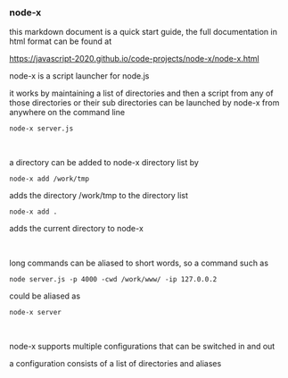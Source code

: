 


### node-x

this markdown document is a quick start guide, the full documentation in html format can be found at

https://javascript-2020.github.io/code-projects/node-x/node-x.html


node-x is a script launcher for node.js

it works by maintaining a list of directories and then a script from any of those directories or their sub directories
can be launched by node-x from anywhere on the command line

``` node-x server.js ```

<br>

a directory can be added to node-x directory list by

``` node-x add /work/tmp ```


adds the directory /work/tmp to the directory list

``` node-x add . ```

adds the current directory to node-x

<br>

long commands can be aliased to short words, so a command such as

``` node server.js -p 4000 -cwd /work/www/ -ip 127.0.0.2 ```

could be aliased as

``` node-x server ```

<br>

node-x supports multiple configurations that can be switched in and out

a configuration consists of a list of directories and aliases




